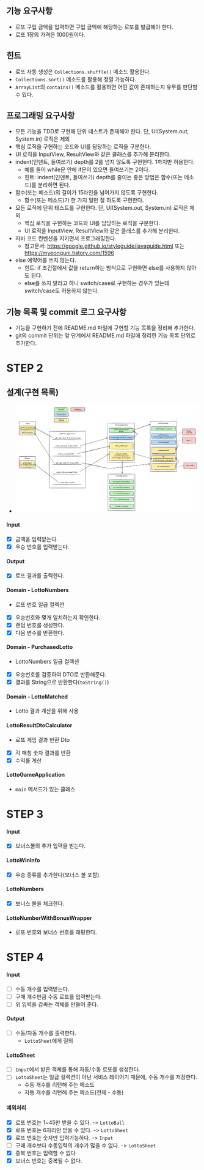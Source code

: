 ## 기능 요구사항
- 로또 구입 금액을 입력하면 구입 금액에 해당하는 로또를 발급해야 한다.
- 로또 1장의 가격은 1000원이다.

## 힌트
- 로또 자동 생성은 `Collections.shuffle()` 메소드 활용한다.
- `Collections.sort()` 메소드를 활용해 정렬 가능하다.
- `ArrayList`의 `contains()` 메소드를 활용하면 어떤 값이 존재하는지 유무를 판단할 수 있다.

## 프로그래밍 요구사항
- 모든 기능을 TDD로 구현해 단위 테스트가 존재해야 한다. 단, UI(System.out, System.in) 로직은 제외
- 핵심 로직을 구현하는 코드와 UI를 담당하는 로직을 구분한다.
- UI 로직을 InputView, ResultView와 같은 클래스를 추가해 분리한다.
- indent(인덴트, 들여쓰기) depth를 2를 넘지 않도록 구현한다. 1까지만 허용한다.
    - 예를 들어 while문 안에 if문이 있으면 들여쓰기는 2이다.
    - 힌트: indent(인덴트, 들여쓰기) depth를 줄이는 좋은 방법은 함수(또는 메소드)를 분리하면 된다.
- 함수(또는 메소드)의 길이가 15라인을 넘어가지 않도록 구현한다.
    - 함수(또는 메소드)가 한 가지 일만 잘 하도록 구현한다.
- 모든 로직에 단위 테스트를 구현한다. 단, UI(System.out, System.in) 로직은 제외
    - 핵심 로직을 구현하는 코드와 UI를 담당하는 로직을 구분한다.
    - UI 로직을 InputView, ResultView와 같은 클래스를 추가해 분리한다.
- 자바 코드 컨벤션을 지키면서 프로그래밍한다.
    - 참고문서: https://google.github.io/styleguide/javaguide.html 또는 https://myeonguni.tistory.com/1596
- else 예약어를 쓰지 않는다.
    - 힌트: if 조건절에서 값을 return하는 방식으로 구현하면 else를 사용하지 않아도 된다.
    - else를 쓰지 말라고 하니 switch/case로 구현하는 경우가 있는데 switch/case도 허용하지 않는다.

## 기능 목록 및 commit 로그 요구사항
- 기능을 구현하기 전에 README.md 파일에 구현할 기능 목록을 정리해 추가한다.
- git의 commit 단위는 앞 단계에서 README.md 파일에 정리한 기능 목록 단위로 추가한다.

# STEP 2

## 설계(구현 목록)
- ![구현 설계도](./images/image001.png)

#### Input
- [x] 금액을 입력받는다.
- [x] 우승 번호를 입력받는다.

#### Output
- [x] 로또 결과를 출력한다.

#### Domain - LottoNumbers
- 로또 번호 일급 컬렉션
- [x] 우승번호와 몇개 일치하는지 확인한다.
- [x] 랜덤 번호를 생성한다.
- [x] 다음 변수를 반환한다.

#### Domain - PurchasedLotto
- LottoNumbers 일급 컬렉션
- [x] 우승번호를 검증하여 DTO로 반환해준다.
- [x] 결과를 String으로 반환한다(`toString()`)

#### Domain - LottoMatched
- Lotto 결과 계산을 위해 사용

#### LottoResultDtoCalculator
- 로또 게임 결과 반환 Dto
- [x] 각 매칭 숫자 결과를 반환
- [x] 수익률 계산

#### LottoGameApplication
- `main` 메서드가 있는 클래스

# STEP 3

#### Input
- [x] 보너스볼의 추가 입력을 받는다.

#### LottoWinInfo
- [x] 우승 종류를 추가한다(보너스 볼 포함).

#### LottoNumbers
- [x] 보너스 볼을 체크한다.

#### LottoNumberWithBonusWrapper
- 로또 번호와 보너스 번호를 래핑한다.

# STEP 4

#### Input
- [ ] 수동 개수를 입력받는다.
- [ ] 구매 개수만큼 수동 로또를 입력받는다.
- [ ] 위 입력을 감싸는 객체를 만들어 준다.

#### Output
- [ ] 수동/자동 개수를 출력한다.
  - `LottoSheet`에게 질의

#### LottoSheet
- [ ] `Input`에서 받은 객체를 통해 자동/수동 로또를 생성한다.
- [ ] `LottoSheet`는 일급 컬렉션이 아닌 서비스 레이어기 때문에, 수동 개수를 저장한다.
  - 수동 개수를 리턴해 주는 메소드
  - 자동 개수를 리턴해 주는 메소드(전체 - 수동)

#### 예외처리
- [x] 로또 번호는 1~45만 받을 수 있다. -> `LottoBall`
- [x] 로또 번호는 6자리만 받을 수 있다. -> `LottoSheet`
- [x] 로또 번호는 숫자만 입력가능하다. -> `Input`
- [ ] 구매 개수보다 수동입력의 개수가 많을 수 없다. -> `LottoSheet`
- [x] 중복 번호는 입력할 수 없다
- [x] 보너스 번호는 중복될 수 없다.
